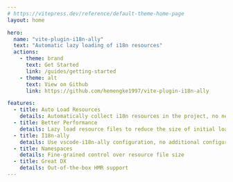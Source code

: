 ```yaml
---
# https://vitepress.dev/reference/default-theme-home-page
layout: home

hero:
  name: "vite-plugin-i18n-ally"
  text: "Automatic lazy loading of i18n resources"
  actions:
    - theme: brand
      text: Get Started
      link: /guides/getting-started
    - theme: alt
      text: View on Github
      link: https://github.com/hemengke1997/vite-plugin-i18n-ally

features:
  - title: Auto Load Resources
    details: Automatically collect i18n resources in the project, no need to manually import resource files
  - title: Better Performance
    details: Lazy load resource files to reduce the size of initial load
  - title: I18n-ally
    details: Use vscode-i18n-ally configuration, no additional configuration needed
  - title: Namespaces
    details: Fine-grained control over resource file size
  - title: Great DX
    details: Out-of-the-box HMR support
---
```


